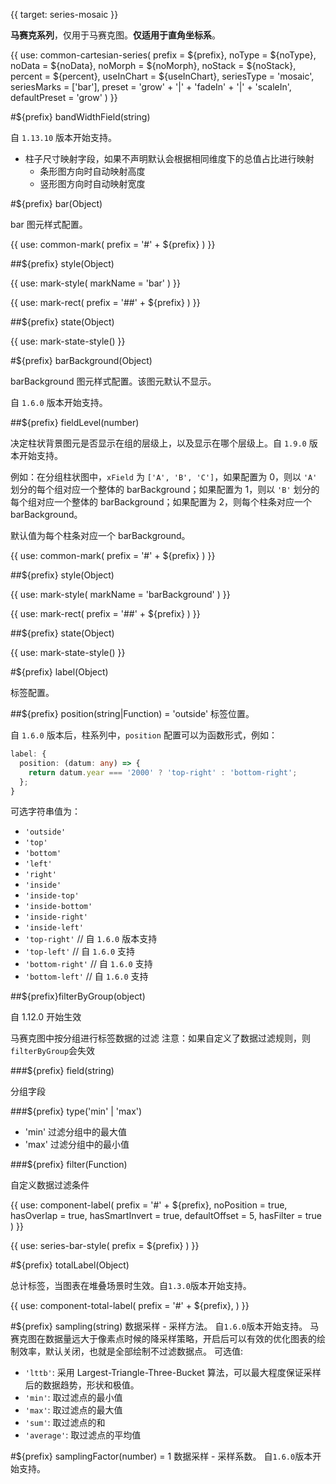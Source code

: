 {{ target: series-mosaic }}

<!-- IMosaicSeriesSpec -->

**马赛克系列**，仅用于马赛克图。**仅适用于直角坐标系**。

{{ use: common-cartesian-series(
  prefix = ${prefix},
  noType = ${noType},
  noData = ${noData},
  noMorph = ${noMorph},
    noStack = ${noStack},
  percent = ${percent},
  useInChart = ${useInChart},
  seriesType = 'mosaic',
  seriesMarks = ['bar'],
  preset = 'grow' + '|' + 'fadeIn' + '|' + 'scaleIn',
  defaultPreset = 'grow'
) }}

#${prefix} bandWidthField(string)

自 `1.13.10` 版本开始支持。

- 柱子尺寸映射字段，如果不声明默认会根据相同维度下的总值占比进行映射
  - 条形图方向时自动映射高度
  - 竖形图方向时自动映射宽度

#${prefix} bar(Object)

bar 图元样式配置。

{{ use: common-mark(
  prefix = '#' + ${prefix}
) }}

##${prefix} style(Object)

{{ use: mark-style(
  markName = 'bar'
) }}

{{ use: mark-rect(
  prefix = '##' + ${prefix}
) }}

##${prefix} state(Object)

{{ use: mark-state-style() }}

#${prefix} barBackground(Object)

barBackground 图元样式配置。该图元默认不显示。

自 `1.6.0` 版本开始支持。

##${prefix} fieldLevel(number)

决定柱状背景图元是否显示在组的层级上，以及显示在哪个层级上。自 `1.9.0` 版本开始支持。

例如：在分组柱状图中，`xField` 为 `['A', 'B', 'C']`，如果配置为 0，则以 `'A'` 划分的每个组对应一个整体的 barBackground；如果配置为 1，则以 `'B'` 划分的每个组对应一个整体的 barBackground；如果配置为 2，则每个柱条对应一个 barBackground。

默认值为每个柱条对应一个 barBackground。

{{ use: common-mark(
  prefix = '#' + ${prefix}
) }}

##${prefix} style(Object)

{{ use: mark-style(
  markName = 'barBackground'
) }}

{{ use: mark-rect(
  prefix = '##' + ${prefix}
) }}

##${prefix} state(Object)

{{ use: mark-state-style() }}

#${prefix} label(Object)

标签配置。

##${prefix} position(string|Function) = 'outside'
标签位置。

自 `1.6.0` 版本后，柱系列中，`position` 配置可以为函数形式，例如：

```ts
label: {
  position: (datum: any) => {
    return datum.year === '2000' ? 'top-right' : 'bottom-right';
  };
}
```

可选字符串值为：

- `'outside'`
- `'top'`
- `'bottom'`
- `'left'`
- `'right'`
- `'inside'`
- `'inside-top'`
- `'inside-bottom'`
- `'inside-right'`
- `'inside-left'`
- `'top-right'` // 自 `1.6.0` 版本支持
- `'top-left'` // 自 `1.6.0` 支持
- `'bottom-right'` // 自 `1.6.0` 支持
- `'bottom-left'` // 自 `1.6.0` 支持

##${prefix}filterByGroup(object)

自 1.12.0 开始生效

马赛克图中按分组进行标签数据的过滤
注意：如果自定义了数据过滤规则，则`filterByGroup`会失效

###${prefix} field(string)

分组字段

###${prefix} type('min' | 'max')

- 'min' 过滤分组中的最大值
- 'max' 过滤分组中的最小值

###${prefix} filter(Function)

自定义数据过滤条件

{{ use: component-label(
  prefix = '#' + ${prefix},
  noPosition = true,
  hasOverlap = true,
  hasSmartInvert = true,
  defaultOffset = 5,
  hasFilter = true
) }}

{{ use: series-bar-style(
  prefix =  ${prefix}
) }}

#${prefix} totalLabel(Object)

总计标签，当图表在堆叠场景时生效。自`1.3.0`版本开始支持。

{{ use: component-total-label(
  prefix = '#' + ${prefix},
) }}

#${prefix} sampling(string)
数据采样 - 采样方法。 自`1.6.0`版本开始支持。
马赛克图在数据量远大于像素点时候的降采样策略，开启后可以有效的优化图表的绘制效率，默认关闭，也就是全部绘制不过滤数据点。
可选值:

- `'lttb'`: 采用 Largest-Triangle-Three-Bucket 算法，可以最大程度保证采样后的数据趋势，形状和极值。
- `'min'`: 取过滤点的最小值
- `'max'`: 取过滤点的最大值
- `'sum'`: 取过滤点的和
- `'average'`: 取过滤点的平均值

#${prefix} samplingFactor(number) = 1
数据采样 - 采样系数。 自`1.6.0`版本开始支持。
